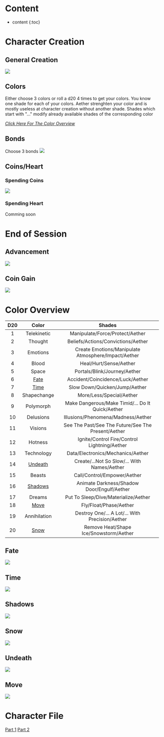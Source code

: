 # Content

* content
{:toc}

# Character Creation
## General Creation
[![](img/creation.png)](img/creation.png)
## Colors
Either choose 3 colors or roll a d20 4 times to get your colors. You know one shade for each of your colors. Aether strenghten your color and is mostly useless at character creation without another shade. Shades which start with "..." modify already available shades of the corresponding color

[*Click Here For The Color Overview*](#color-overview)

## Bonds
Choose 3 bonds
[![](img/bonds.png)](img/bonds.png)
## Coins/Heart
### Spending Coins
[![](img/coins.png)](img/coins.png)
### Spending Heart
Comming soon
# End of Session
## Advancement
[![](img/advancement.png)](img/advancement.png)
## Coin Gain
[![](img/coin_gain.png)](img/coin_gain.png)
# Color Overview

| D20 | Color | Shades |
| :---: | :-----: | :------: |
| 1 | Telekinetic | Manipulate/Force/Protect/Aether |
| 2 | Thought | Beliefs/Actions/Convictions/Aether |
| 3 | Emotions | Create Emotions/Manipulate Atmosphere/Impact/Aether |
| 4 | Blood | Heal/Hurt/Sense/Aether |
| 5 | Space | Portals/Blink/Journey/Aether |
| 6 | [Fate](#fate) | Accident/Coincidence/Luck/Aether |
| 7 | [Time](#time) | Slow Down/Quicken/Jump/Aether |
| 8 | Shapechange | More/Less/Special/Aether |
| 9 | Polymorph | Make Dangerous/Make Timid/... Do It Quick/Aether |
| 10 | Delusions | Illusions/Phenomena/Madness/Aether |
| 11 | Visions | See The Past/See The Future/See The Present/Aether |
| 12 | Hotness | Ignite/Control Fire/Control Lightning/Aether |
| 13 | Technology | Data/Electronics/Mechanics/Aether |
| 14 | [Undeath](#undeath) | Create/...Not So Slow/... With Names/Aether |
| 15 | Beasts | Call/Control/Empower/Aether |
| 16 | [Shadows](#shadows) | Animate Darkness/Shadow Door/Engulf/Aether |
| 17 | Dreams | Put To Sleep/Dive/Materialize/Aether |
| 18 | [Move](#move) | Fly/Float/Phase/Aether |
| 19 | Annihilation | Destroy One/... A Lot/... With Precision/Aether |
| 20 | [Snow](#snow) | Remove Heat/Shape Ice/Snowstorm/Aether |

## Fate
[![](img/fate.png)](img/fate.png)
## Time
[![](img/time.png)](img/time.png)
## Shadows
[![](img/shadow.png)](img/shadow.png)
## Snow
[![](img/snow.png)](img/snow.png)
## Undeath
[![](img/undeath.png)](img/undeath.png)
## Move
[![](img/move.png)](img/move.png)
# Character File
[Part 1](img/character_1.jpg)
[Part 2](img/character_2.jpg)
